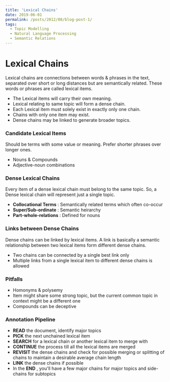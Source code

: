 ```yaml
---
title: 'Lexical Chains'
date: 2019-06-01
permalink: /posts/2012/08/blog-post-1/
tags:
  - Topic Modelling
  - Natural Language Processing
  - Semantic Relations
---
```


# Lexical Chains

Lexical chains are connections between words & phrases in the text, separated over short or long distances but are semantically related. These words or phrases are called lexical items. 

*  The Lexical items will carry their own meaning.
* Lexical relating to same topic will form a dense chain.
* Each Lexical item must solely exist in exactly only one chain.
* Chains with only one item may exist.
* Dense chains may be linked to generate broader topics.



### Candidate Lexical Items

Should be terms with some value or meaning. Prefer shorter phrases over longer ones. 

* Nouns & Compounds
* Adjective-noun combinations



### Dense Lexical Chains

Every item of a dense lexical chain must belong to the same topic. So, a Dense lexical chain will represent just a single topic. 

* **Collocational Terms** :	Semantically related terms which often co-occur
* **Super/Sub-ordinate** :     Semantic heirarchy
* **Part-whole-relations** :   Defined for nouns



### Links between Dense Chains

Dense chains can be linked by lexical items. A link is basically a semantic relationship between two lexical items form different dense chains. 

* Two chains can be connected by a single best link only
* Multiple links from a single lexical item to different dense chains is allowed



### Pitfalls

* Homonyms & polysemy
* Item might share some strong topic, but the current common topic in context might be a different one
* Compounds can be deceptive



### Annotation Pipeline

* **READ** the document, identify major topics
* **PICK** the next unchained lexical item
* **SEARCH** for a lexical chain or another lexical item to merge with
* **CONTINUE** the process till all the lexical items are merged
* **REVISIT** the dense chains and check for possible merging or splitting of chains to maintain a desirable average chain length
* **LINK** the dense chains if possible
* In the **END** , you'll have a few major chains for major topics and side-chains for subtopics









